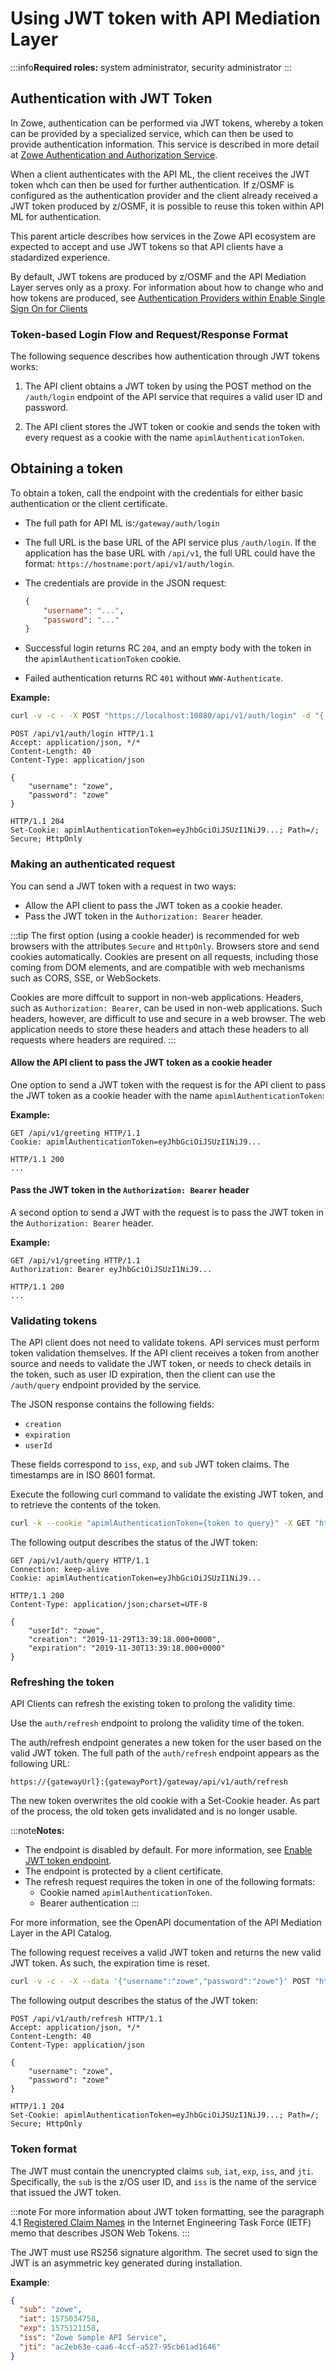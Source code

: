 # Using JWT token with API Mediation Layer

:::info**Required roles:** system administrator, security administrator
:::

## Authentication with JWT Token

In Zowe, authentication can be performed via JWT tokens, whereby a token can be provided by a specialized service, which can then be used to provide authentication information. This service is described in more detail at [Zowe Authentication and Authorization Service](https://github.com/zowe/api-layer/wiki/Zowe-Authentication-and-Authorization-Service). 

When a client authenticates with the API ML, the client receives the JWT token whch can then be used for further authentication. If z/OSMF is configured as the authentication provider and the client already received a JWT token produced by z/OSMF, it is possible to reuse this token within API ML for authentication.

This parent article describes how services in the Zowe API ecosystem are expected to accept and use JWT tokens so that API clients have a stadardized experience. 

By default, JWT tokens are produced by z/OSMF and the API Mediation Layer serves only as a proxy. For information about how to change who and how tokens are produced, see [Authentication Providers within Enable Single Sign On for Clients](../user-guide/api-mediation/configuration-jwt/#saf-as-an-authentication-provider)


### Token-based Login Flow and Request/Response Format

The following sequence describes how authentication through JWT tokens works:

1. The API client obtains a JWT token by using the POST method on the `/auth/login` endpoint of the API service that requires a valid user ID and password.

2. The API client stores the JWT token or cookie and sends the token with every request as a cookie with the name `apimlAuthenticationToken`.

## Obtaining a token

To obtain a token, call the endpoint with the credentials for either basic authentication or the client certificate.


- The full path for API ML is:```/gateway/auth/login```

- The full URL is the base URL of the API service plus `/auth/login`. If the application has the base URL with `/api/v1`, the full URL could have the format: `https://hostname:port/api/v1/auth/login`.

- The credentials are provide in the JSON request:

    ```json
    {
        "username": "...",
        "password": "..."
    }
    ```

- Successful login returns RC `204`, and an empty body with the token in the `apimlAuthenticationToken` cookie.

- Failed authentication returns RC `401` without `WWW-Authenticate`.

**Example:**

```bash
curl -v -c - -X POST "https://localhost:10080/api/v1/auth/login" -d "{ \"username\": \"zowe\", \"password\": \"zowe\"}"
```

```http
POST /api/v1/auth/login HTTP/1.1
Accept: application/json, */*
Content-Length: 40
Content-Type: application/json

{
    "username": "zowe",
    "password": "zowe"
}

HTTP/1.1 204
Set-Cookie: apimlAuthenticationToken=eyJhbGciOiJSUzI1NiJ9...; Path=/; Secure; HttpOnly
```

### Making an authenticated request

You can send a JWT token with a request in two ways:

* Allow the API client to pass the JWT token as a cookie header.
* Pass the JWT token in the `Authorization: Bearer` header.

:::tip
The first option (using a cookie header) is recommended for web browsers with the attributes `Secure` and `HttpOnly`.
Browsers store and send cookies automatically.
Cookies are present on all requests, including those coming from DOM elements, and are compatible with web mechanisms such as CORS, SSE, or WebSockets.

Cookies are more diffcult to support in non-web applications.
Headers, such as `Authorization: Bearer`, can be used in non-web applications. Such headers, however, are difficult to use and secure in a web browser.
The web application needs to store these headers and attach these headers to all requests where headers are required.
:::

#### Allow the API client to pass the JWT token as a cookie header

One option to send a JWT token with the request is for the API client to pass the JWT token as a cookie header with the name `apimlAuthenticationToken`:

**Example:**

```http
GET /api/v1/greeting HTTP/1.1
Cookie: apimlAuthenticationToken=eyJhbGciOiJSUzI1NiJ9...

HTTP/1.1 200
...
```

#### Pass the JWT token in the `Authorization: Bearer` header

A second option to send a JWT with the request is to pass the JWT token in the `Authorization: Bearer` header.

**Example:**

```http
GET /api/v1/greeting HTTP/1.1
Authorization: Bearer eyJhbGciOiJSUzI1NiJ9...

HTTP/1.1 200
...
```

### Validating tokens

The API client does not need to validate tokens. API services must perform token validation themselves. If the API client receives a token from another source and needs to validate the JWT token, or needs to check details in the token, such as user ID expiration, then the client can use the `/auth/query` endpoint provided by the service.

The JSON response contains the following fields:
* `creation`
* `expiration`
* `userId` 

These fields correspond to `iss`, `exp`, and `sub` JWT token claims. The timestamps are in ISO 8601 format.

Execute the following curl command to validate the existing JWT token, and to retrieve the contents of the token. 

```bash
curl -k --cookie "apimlAuthenticationToken={token to query}" -X GET "https://localhost:10080/api/v1/auth/query"
```

The following output describes the status of the JWT token:  

```http
GET /api/v1/auth/query HTTP/1.1
Connection: keep-alive
Cookie: apimlAuthenticationToken=eyJhbGciOiJSUzI1NiJ9...

HTTP/1.1 200
Content-Type: application/json;charset=UTF-8

{
    "userId": "zowe",
    "creation": "2019-11-29T13:39:18.000+0000",
    "expiration": "2019-11-30T13:39:18.000+0000"
}
```

### Refreshing the token 

API Clients can refresh the existing token to prolong the validity time. 

Use the `auth/refresh` endpoint to prolong the validity time of the token.

The auth/refresh endpoint generates a new token for the user based on the valid JWT token. The full path of the `auth/refresh` endpoint appears as the following URL:

```
https://{gatewayUrl}:{gatewayPort}/gateway/api/v1/auth/refresh
```
The new token overwrites the old cookie with a Set-Cookie header. As part of the process, the old token gets invalidated and is no longer usable.

:::note**Notes:**
- The endpoint is disabled by default. For more information, see [Enable JWT token endpoint](./api-mediation/configuration-jwt/#enabling-a-jwt-token-refresh-endpoint).
- The endpoint is protected by a client certificate.
- The refresh request requires the token in one of the following formats:
  - Cookie named `apimlAuthenticationToken`.
  - Bearer authentication
:::

For more information, see the OpenAPI documentation of the API Mediation Layer in the API Catalog.

The following request receives a valid JWT token and returns the new valid JWT token. As such, the expiration time is reset. 

```bash
curl -v -c - -X --data '{"username":"zowe","password":"zowe"}' POST "https://localhost:10080/api/v1/auth/refresh" 
```
The following output describes the status of the JWT token: 

```http
POST /api/v1/auth/refresh HTTP/1.1
Accept: application/json, */*
Content-Length: 40
Content-Type: application/json

{
    "username": "zowe",
    "password": "zowe"
}

HTTP/1.1 204
Set-Cookie: apimlAuthenticationToken=eyJhbGciOiJSUzI1NiJ9...; Path=/; Secure; HttpOnly
```

### Token format

The JWT must contain the unencrypted claims `sub`, `iat`, `exp`, `iss`, and `jti`. Specifically, the `sub` is the z/OS user ID, and `iss` is the name of the service that issued the JWT token.

:::note
For more information about JWT token formatting, see the paragraph 4.1 [Registered Claim Names](https://tools.ietf.org/html/rfc7519#section-4.1) in the Internet Engineering Task Force (IETF) memo that describes JSON Web Tokens.
:::

The JWT must use RS256 signature algorithm. The secret used to sign the JWT is an asymmetric key generated during installation.

**Example**:

```json
{
  "sub": "zowe",
  "iat": 1575034758,
  "exp": 1575121158,
  "iss": "Zowe Sample API Service",
  "jti": "ac2eb63e-caa6-4ccf-a527-95cb61ad1646"
}
```



